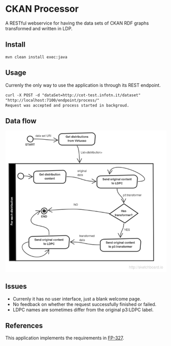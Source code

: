 # CKAN Processor
A RESTful webservice for having the data sets of CKAN RDF graphs transformed and written in LDP.

## Install

    mvn clean install exec:java

## Usage
Currenly the only way to use the application is through its REST endpoint.

    curl -X POST -d "dataSet=http://cot-test.infotn.it/dataset" "http://localhost:7100/endpoint/process/"
    Request was accepted and process started in backgroud.

## Data flow
![Data flow diagram](https://raw.githubusercontent.com/fusepoolP3/p3-ckan-processor/master/process.png)

## Issues
* Currenly it has no user interface, just a blank welcome page.
* No feedback on whether the request successfully finished or failed.
* LDPC names are sometimes differ from the original p3:LDPC label.

## References
This application implements the requirements in [FP-327](https://fusepool.atlassian.net/browse/FP-327).
